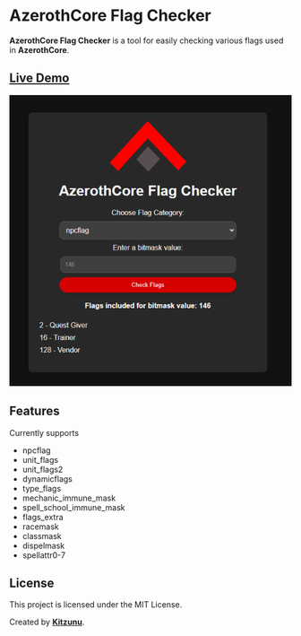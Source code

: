 # AzerothCore Flag Checker

**AzerothCore Flag Checker** is a tool for easily checking various flags used in **AzerothCore**.

## [Live Demo](http://www.azerothcore.org/flag-checker/)

![AzerothCore Flag Checker](flagchecker.png)

## Features

Currently supports

- npcflag
- unit_flags
- unit_flags2
- dynamicflags
- type_flags
- mechanic_immune_mask
- spell_school_immune_mask
- flags_extra
- racemask
- classmask
- dispelmask
- spellattr0-7

## License

This project is licensed under the MIT License.

Created by **[Kitzunu](https://github.com/kitzunu)**.
